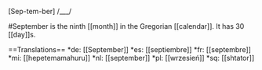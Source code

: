 [Sep-tem-ber] /___/

#September is the ninth [[month]] in the Gregorian [[calendar]]. It has 30 [[day]]s.

==Translations==
*de: [[September]]
*es: [[septiembre]]
*fr: [[septembre]]
*mi: [[hepetemamahuru]]
*nl: [[september]]
*pl: [[wrzesień]]
*sq: [[shtator]]